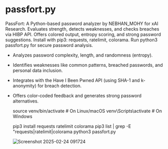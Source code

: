 # passfort.py
PassFort: A Python-based password analyzer by NEBHAN_MOHY for xAI Research. Evaluates strength, detects weaknesses, and checks breaches via HIBP API. Offers colored output, entropy scoring, and strong password suggestions. Install with pip3: requests, ratelimit, colorama. Run python3 passfort.py for secure password analysis.

- Analyzes password complexity, length, and randomness (entropy).
- Identifies weaknesses like common patterns, breached passwords, and personal data inclusion.
- Integrates with the Have I Been Pwned API (using SHA-1 and k-anonymity) for breach detection.
- Offers color-coded feedback and generates strong password alternatives.

  source venv/bin/activate  # On Linux/macOS
  venv\Scripts\activate     # On Windows

  pip3 install requests ratelimit colorama
  pip3 list | grep -E "requests|ratelimit|colorama
  python3 passfort.py

  ![Screenshot 2025-02-24 091724](https://github.com/user-attachments/assets/77898414-67a6-4a48-9991-2f481be59174)
